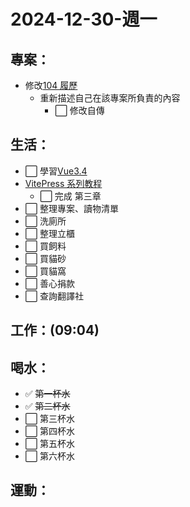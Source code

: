 # 2024-12-30-週一

## 專案：

- 修改[104 履歷](https://pda.104.com.tw/profile/edit?vno=750k8pcig)
  - 重新描述自己在該專案所負責的內容
    - ⬜ 修改自傳

## 生活：

- ⬜ 學習[Vue3.4](https://www.udemy.com/course/complete-vue-js-developer-zero-to-mastery-vuex/learn/lecture/24797808#overview)
- [VitePress 系列教程](https://www.bilibili.com/video/BV1Wu4y177bB?spm_id_from=333.788.player.switch&vd_source=09429cc2cd18c5979862bdb67049c5e2)
  - ⬜ 完成 第三章
- ⬜ 整理專案、讀物清單
- ⬜ 洗廁所
- ⬜ 整理立櫃
- ⬜ 買飼料
- ⬜ 買貓砂
- ⬜ 買貓窩
- ⬜ 善心捐款
- ⬜ 查詢翻譯社

## 工作：(09:04)

## 喝水：

- ✅ ~~第一杯水~~
- ✅ ~~第二杯水~~
- ⬜ 第三杯水
- ⬜ 第四杯水
- ⬜ 第五杯水
- ⬜ 第六杯水

## 運動：
